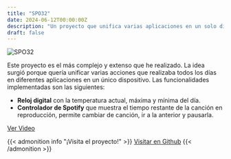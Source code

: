 ```yaml
---
title: "SPO32"
date: 2024-06-12T00:00:00Z
description: "Un proyecto que unifica varias aplicaciones en un solo dispositivo, incluyendo un reloj digital y un controlador de Spotify."
draft: false
---
```


![SPO32](/images/SPO32.png)

Este proyecto es el más complejo y extenso que he realizado. La idea surgió porque quería unificar varias acciones que realizaba todos los días en diferentes aplicaciones en un único dispositivo. Las funcionalidades implementadas son las siguientes:

- **Reloj digital** con la temperatura actual, máxima y mínima del día.
- **Controlador de Spotify** que muestra el tiempo restante de la canción en reproducción, permite cambiar de canción, ir a la anterior y pausarla.
 
[Ver Video](https://drive.google.com/file/d/1mFgUo-aFKgUav3_NED-ebNgKQcrPmU-6/preview)

{{< admonition info "¡Visita el proyecto!" >}}
[Visitar en Github](https://github.com/RodrigoPerez943/ESPO32)
{{< /admonition >}}


